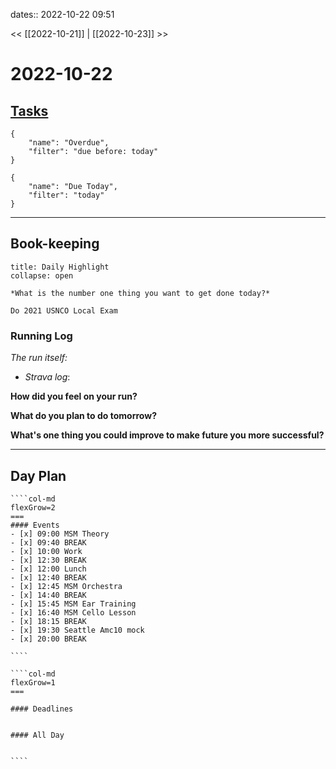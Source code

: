 dates:: 2022-10-22 09:51

<< [[2022-10-21]] | [[2022-10-23]] >>

# 2022-10-22

## [Tasks](https://todoist.com/app/today)
```todoist
{
	"name": "Overdue",
	"filter": "due before: today"
}
```
```todoist
{
	"name": "Due Today",
	"filter": "today"
}
```
---
## Book-keeping

```ad-success
title: Daily Highlight
collapse: open

*What is the number one thing you want to get done today?*

Do 2021 USNCO Local Exam
```

### Running Log
*The run itself:*
- *Strava log*:

**How did you feel on your run?**

**What do you plan to do tomorrow?**

**What's one thing you could improve to make future you more successful?**

---
## Day Plan

`````col
````col-md
flexGrow=2
===
#### Events
- [x] 09:00 MSM Theory
- [x] 09:40 BREAK
- [x] 10:00 Work
- [x] 12:30 BREAK
- [x] 12:00 Lunch
- [x] 12:40 BREAK
- [x] 12:45 MSM Orchestra
- [x] 14:40 BREAK
- [x] 15:45 MSM Ear Training
- [x] 16:40 MSM Cello Lesson
- [x] 18:15 BREAK
- [x] 19:30 Seattle Amc10 mock
- [x] 20:00 BREAK

````

````col-md
flexGrow=1
===

#### Deadlines


#### All Day


````
`````

